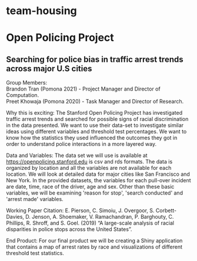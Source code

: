 # team-housing
# Open Policing Project
## Searching for police bias in traffic arrest trends across major U.S cities


Group Members:  
Brandon Tran (Pomona 2021) - Project Manager and Director of Computation. <br />
Preet Khowaja (Pomona 2020) - Task Manager and Director of Research. 


Why this is exciting:
The Stanford Open Policing Project has investigated traffic arrest trends and searched for possible signs of racial discrimination in the data presented. We want to use their data-set to investigate similar ideas using different variables and threshold test percentages. We want to know how the statistics they used influenced the outcomes they got in order to understand police interactions in a more layered way.


Data and Variables:
The data set we will use is available at https://openpolicing.stanford.edu is csv and rds formats. The data is organized by location and all the variables are not available for each location. We will look at detailed data for major cities like San Francisco and New York.
In the provided datasets, the variables for each pull-over incident are date, time, race of the driver, age and sex. Other than these basic variables, we will be examining 'reason for stop', 'search conducted' and 'arrest made' variables. 

Working Paper Citation:
E. Pierson, C. Simoiu, J. Overgoor, S. Corbett-Davies, D. Jenson, A. Shoemaker, V. Ramachandran, P. Barghouty, C. Phillips, R. Shroff, and S. Goel. (2019) “A large-scale analysis of racial disparities in police stops across the United States”.


End Product:
For our final product we will be creating a Shiny application that contains a map of arrest rates by race and visualizations of different threshold test statistics. 
